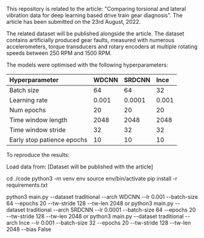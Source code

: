 This repository is related to the article: "Comparing torsional and lateral vibration data for deep learning based drive train gear
diagnosis". The article has been submitted on the 23rd August, 2022.

The related dataset will be published alongside the article. The dataset contains artificially produced gear faults, measured with numerous accelerometers, torque transducers and rotary encoders at multiple rotating speeds between 250 RPM and 1500 RPM.

The models were optimised with the following hyperparameters:

| Hyperparameter | WDCNN | SRDCNN | Ince |
| :---  | :--- | :--- | :--- |
| Batch size | 64 | 64 | 32 |
| Learning rate| 0.001 | 0.0001 | 0.001 |
| Num epochs | 20 | 20 | 20 |
| Time window length | 2048 | 2048 | 2048 |
| Time window stride | 32 | 32 | 32 |
| Early stop patience epochs | 10 | 10 | 10 |

To reproduce the results:

Load data from: [Dataset will be published with the article]

cd ./code
python3 -m venv env
source env/bin/activate
pip install -r requirements.txt

python3 main.py --dataset traditional --arch WDCNN --lr 0.001 --batch-size 64 --epochs 20 --tw-stride 128 --tw-len 2048
or
python3 main.py --dataset traditional --arch SRDCNN --lr 0.0001 --batch-size 64 --epochs 20 --tw-stride 128 --tw-len 2048
or
python3 main.py --dataset traditional --arch Ince --lr 0.001 --batch-size 32 --epochs 20 --tw-stride 128 --tw-len 2048 --bias False
